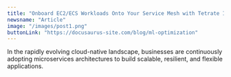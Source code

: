 ```yaml
---
title: "Onboard EC2/ECS Workloads Onto Your Service Mesh with Tetrate Istio Subscription"
newsname: "Article"
image: "/images/post1.png"
buttonLink: "https://docusaurus-site.com/blog/ml-optimization"
---
```


In the rapidly evolving cloud-native landscape, businesses are continuously adopting microservices architectures to build scalable, resilient, and flexible applications.

